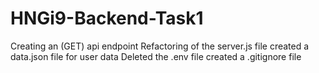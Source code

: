 # HNGi9-Backend-Task1
Creating an (GET) api endpoint
Refactoring of the server.js file
created a data.json file for user data
Deleted the .env file
created a .gitignore file

